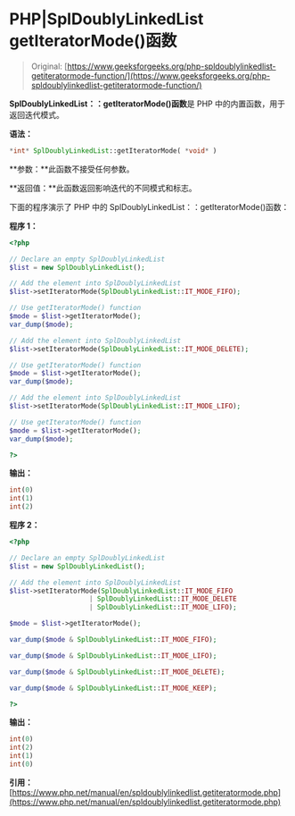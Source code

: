 # PHP|SplDoublyLinkedList getIteratorMode()函数

> Original: [https://www.geeksforgeeks.org/php-spldoublylinkedlist-getiteratormode-function/](https://www.geeksforgeeks.org/php-spldoublylinkedlist-getiteratormode-function/)

**SplDoublyLinkedList：：getIteratorMode()函数**是 PHP 中的内置函数，用于返回迭代模式。

**语法：**

```php
*int* SplDoublyLinkedList::getIteratorMode( *void* )
```

**参数：**此函数不接受任何参数。

**返回值：**此函数返回影响迭代的不同模式和标志。

下面的程序演示了 PHP 中的 SplDoublyLinkedList：：getIteratorMode()函数：

**程序 1：**

```php
<?php

// Declare an empty SplDoublyLinkedList 
$list = new SplDoublyLinkedList();

// Add the element into SplDoublyLinkedList
$list->setIteratorMode(SplDoublyLinkedList::IT_MODE_FIFO); 

// Use getIteratorMode() function
$mode = $list->getIteratorMode();
var_dump($mode);

// Add the element into SplDoublyLinkedList
$list->setIteratorMode(SplDoublyLinkedList::IT_MODE_DELETE); 

// Use getIteratorMode() function
$mode = $list->getIteratorMode();
var_dump($mode);

// Add the element into SplDoublyLinkedList
$list->setIteratorMode(SplDoublyLinkedList::IT_MODE_LIFO); 

// Use getIteratorMode() function
$mode = $list->getIteratorMode();
var_dump($mode);

?>
```

**输出：**

```php
int(0)
int(1)
int(2)

```

**程序 2：**

```php
<?php

// Declare an empty SplDoublyLinkedList 
$list = new SplDoublyLinkedList();

// Add the element into SplDoublyLinkedList
$list->setIteratorMode(SplDoublyLinkedList::IT_MODE_FIFO
                    | SplDoublyLinkedList::IT_MODE_DELETE
                    | SplDoublyLinkedList::IT_MODE_LIFO); 

$mode = $list->getIteratorMode();

var_dump($mode & SplDoublyLinkedList::IT_MODE_FIFO);

var_dump($mode & SplDoublyLinkedList::IT_MODE_LIFO);

var_dump($mode & SplDoublyLinkedList::IT_MODE_DELETE);

var_dump($mode & SplDoublyLinkedList::IT_MODE_KEEP); 

?>
```

**输出：**

```php
int(0)
int(2)
int(1)
int(0)

```

**引用：**[https://www.php.net/manual/en/spldoublylinkedlist.getiteratormode.php](https://www.php.net/manual/en/spldoublylinkedlist.getiteratormode.php)